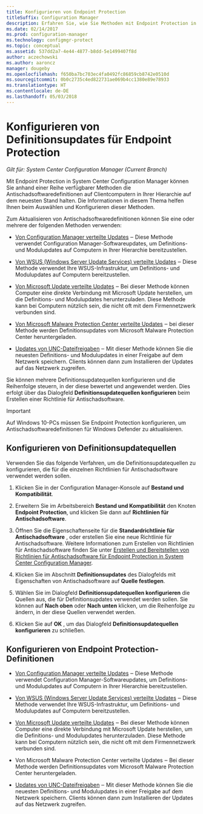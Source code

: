 ```yaml
---
title: Konfigurieren von Endpoint Protection
titleSuffix: Configuration Manager
description: Erfahren Sie, wie Sie Methoden mit Endpoint Protection in System Center Configuration Manager auswählen und konfigurieren, um Antischadsoftwaredefinitionen auf den Clientcomputern auf dem neuesten Stand zu halten.
ms.date: 02/14/2017
ms.prod: configuration-manager
ms.technology: configmgr-protect
ms.topic: conceptual
ms.assetid: 537dd2a7-4e44-4877-b8dd-5e1499407f8d
author: aczechowski
ms.author: aaroncz
manager: dougeby
ms.openlocfilehash: f650ba7bc703ec4fa0492fc86859cb8742e0510d
ms.sourcegitcommit: 0b0c2735c4ed822731ae069b4cc1380e89e78933
ms.translationtype: HT
ms.contentlocale: de-DE
ms.lasthandoff: 05/03/2018
---
```

#  <a name="configure-definition-updates-for-endpoint-protection"></a>Konfigurieren von Definitionsupdates für Endpoint Protection  

*Gilt für: System Center Configuration Manager (Current Branch)*

 Mit Endpoint Protection in System Center Configuration Manager können Sie anhand einer Reihe verfügbarer Methoden die Antischadsoftwaredefinitionen auf Clientcomputern in Ihrer Hierarchie auf dem neuesten Stand halten. Die Informationen in diesem Thema helfen Ihnen beim Auswählen und Konfigurieren dieser Methoden.

 Zum Aktualisieren von Antischadsoftwaredefinitionen können Sie eine oder mehrere der folgenden Methoden verwenden:

-   [Von Configuration Manager verteilte Updates](endpoint-definitions-configmgr.md) ‒ Diese Methode verwendet Configuration Manager-Softwareupdates, um Definitions- und Modulupdates auf Computern in Ihrer Hierarchie bereitzustellen.

-   [Von WSUS (Windows Server Update Services) verteilte Updates](endpoint-definitions-wsus.md) ‒ Diese Methode verwendet Ihre WSUS-Infrastruktur, um Definitions- und Modulupdates auf Computern bereitzustellen.

-   [Von Microsoft Update verteilte Updates](endpoint-definitions-microsoft-updates.md) ‒ Bei dieser Methode können Computer eine direkte Verbindung mit Microsoft Update herstellen, um die Definitions- und Modulupdates herunterzuladen. Diese Methode kann bei Computern nützlich sein, die nicht oft mit dem Firmennetzwerk verbunden sind.

-   [Von Microsoft Malware Protection Center verteilte Updates](endpoint-definitions-protection-center.md) ‒ bei dieser Methode werden Definitionsupdates vom Microsoft Malware Protection Center heruntergeladen.

-   [Updates von UNC-Dateifreigaben](endpoint-definitions-network.md) ‒ Mit dieser Methode können Sie die neuesten Definitions- und Modulupdates in einer Freigabe auf dem Netzwerk speichern. Clients können dann zum Installieren der Updates auf das Netzwerk zugreifen.

 Sie können mehrere Definitionsupdatequellen konfigurieren und die Reihenfolge steuern, in der diese bewertet und angewendet werden. Dies erfolgt über das Dialogfeld **Definitionsupdatequellen konfigurieren** beim Erstellen einer Richtlinie für Antischadsoftware.

> [!IMPORTANT]
>  Auf Windows 10-PCs müssen Sie Endpoint Protection konfigurieren, um Antischadsoftwaredefinitionen für Windows Defender zu aktualisieren.

## <a name="how-to-configure-definition-update-sources"></a>Konfigurieren von Definitionsupdatequellen
 Verwenden Sie das folgende Verfahren, um die Definitionsupdatequellen zu konfigurieren, die für die einzelnen Richtlinien für Antischadsoftware verwendet werden sollen.

1.  Klicken Sie in der Configuration Manager-Konsole auf **Bestand und Kompatibilität**.

2.  Erweitern Sie im Arbeitsbereich **Bestand und Kompatibilität** den Knoten **Endpoint Protection**, und klicken Sie dann auf **Richtlinien für Antischadsoftware**.

3.  Öffnen Sie die Eigenschaftenseite für die **Standardrichtlinie für Antischadsoftware** , oder erstellen Sie eine neue Richtlinie für Antischadsoftware. Weitere Informationen zum Erstellen von Richtlinien für Antischadsoftware finden Sie unter [Erstellen und Bereitstellen von Richtlinien für Antischadsoftware für Endpoint Protection in System Center Configuration Manager](endpoint-antimalware-policies.md).

4.  Klicken Sie im Abschnitt **Definitionsupdates** des Dialogfelds mit Eigenschaften von Antischadsoftware auf **Quelle festlegen**.

5.  Wählen Sie im Dialogfeld **Definitionsupdatequellen konfigurieren** die Quellen aus, die für Definitionsupdates verwendet werden sollen. Sie können auf **Nach oben** oder **Nach unten** klicken, um die Reihenfolge zu ändern, in der diese Quellen verwendet werden.

6.  Klicken Sie auf **OK** , um das Dialogfeld **Definitionsupdatequellen konfigurieren** zu schließen.

## <a name="configure-endpoint-protection-definitions"></a>Konfigurieren von Endpoint Protection-Definitionen

-   [Von Configuration Manager verteilte Updates](endpoint-definitions-configmgr.md) ‒ Diese Methode verwendet Configuration Manager-Softwareupdates, um Definitions- und Modulupdates auf Computern in Ihrer Hierarchie bereitzustellen.

-   [Von WSUS (Windows Server Update Services) verteilte Updates](endpoint-definitions-wsus.md) ‒ Diese Methode verwendet Ihre WSUS-Infrastruktur, um Definitions- und Modulupdates auf Computern bereitzustellen.

-   [Von Microsoft Update verteilte Updates](endpoint-definitions-microsoft-updates.md) ‒ Bei dieser Methode können Computer eine direkte Verbindung mit Microsoft Update herstellen, um die Definitions- und Modulupdates herunterzuladen. Diese Methode kann bei Computern nützlich sein, die nicht oft mit dem Firmennetzwerk verbunden sind.

-   Von Microsoft Malware Protection Center verteilte Updates ‒ Bei dieser Methode werden Definitionsupdates vom Microsoft Malware Protection Center heruntergeladen.

-   [Updates von UNC-Dateifreigaben](endpoint-definitions-network.md) ‒ Mit dieser Methode können Sie die neuesten Definitions- und Modulupdates in einer Freigabe auf dem Netzwerk speichern. Clients können dann zum Installieren der Updates auf das Netzwerk zugreifen.
